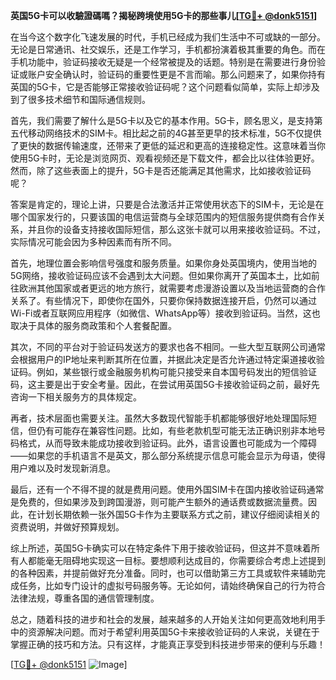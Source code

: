 **英国5G卡可以收驗證碼嗎？揭秘跨境使用5G卡的那些事儿[[TG💪+ @donk5151](https://t.me/s/donk5151)]**

在当今这个数字化飞速发展的时代，手机已经成为我们生活中不可或缺的一部分。无论是日常通讯、社交娱乐，还是工作学习，手机都扮演着极其重要的角色。而在手机功能中，验证码接收无疑是一个经常被提及的话题。特别是在需要进行身份验证或账户安全确认时，验证码的重要性更是不言而喻。那么问题来了，如果你持有英国的5G卡，它是否能够正常接收验证码呢？这个问题看似简单，实际上却涉及到了很多技术细节和国际通信规则。

首先，我们需要了解什么是5G卡以及它的基本作用。5G卡，顾名思义，是支持第五代移动网络技术的SIM卡。相比起之前的4G甚至更早的技术标准，5G不仅提供了更快的数据传输速度，还带来了更低的延迟和更高的连接稳定性。这意味着当你使用5G卡时，无论是浏览网页、观看视频还是下载文件，都会比以往体验更好。然而，除了这些表面上的提升，5G卡是否还能满足其他需求，比如接收验证码呢？

答案是肯定的，理论上讲，只要是合法激活并正常使用状态下的SIM卡，无论是在哪个国家发行的，只要该国的电信运营商与全球范围内的短信服务提供商有合作关系，并且你的设备支持接收国际短信，那么这张卡就可以用来接收验证码。不过，实际情况可能会因为多种因素而有所不同。

首先，地理位置会影响信号强度和服务质量。如果你身处英国境内，使用当地的5G网络，接收验证码应该不会遇到太大问题。但如果你离开了英国本土，比如前往欧洲其他国家或者更远的地方旅行，就需要考虑漫游设置以及当地运营商的合作关系了。有些情况下，即使你在国外，只要你保持数据连接开启，仍然可以通过Wi-Fi或者互联网应用程序（如微信、WhatsApp等）接收到验证码。当然，这也取决于具体的服务商政策和个人套餐配置。

其次，不同的平台对于验证码发送方的要求也各不相同。一些大型互联网公司通常会根据用户的IP地址来判断其所在位置，并据此决定是否允许通过特定渠道接收验证码。例如，某些银行或金融服务机构可能只接受来自本国号码发出的短信验证码，这主要是出于安全考量。因此，在尝试用英国5G卡接收验证码之前，最好先咨询一下相关服务方的具体规定。

再者，技术层面也需要关注。虽然大多数现代智能手机都能够很好地处理国际短信，但仍有可能存在兼容性问题。比如，有些老款机型可能无法正确识别非本地号码格式，从而导致未能成功接收到验证码。此外，语言设置也可能成为一个障碍——如果您的手机语言不是英文，那么部分系统提示信息可能会显示为母语，使得用户难以及时发现新消息。

最后，还有一个不得不提的就是费用问题。使用外国SIM卡在国内接收验证码通常是免费的，但如果涉及到跨国漫游，则可能产生额外的通话费或数据流量费。因此，在计划长期依赖一张外国5G卡作为主要联系方式之前，建议仔细阅读相关的资费说明，并做好预算规划。

综上所述，英国5G卡确实可以在特定条件下用于接收验证码，但这并不意味着所有人都能毫无阻碍地实现这一目标。要想顺利达成目的，你需要综合考虑上述提到的各种因素，并提前做好充分准备。同时，也可以借助第三方工具或软件来辅助完成任务，比如专门设计的虚拟号码服务等。无论如何，请始终确保自己的行为符合法律法规，尊重各国的通信管理制度。

总之，随着科技的进步和社会的发展，越来越多的人开始关注如何更高效地利用手中的资源解决问题。而对于希望利用英国5G卡来接收验证码的人来说，关键在于掌握正确的技巧和方法。只有这样，才能真正享受到科技进步带来的便利与乐趣！

[[TG💪+ @donk5151](https://t.me/s/donk5151) ![Image](https://i.postimg.cc/rwNCRYN7/Snipaste-2025-04-30-17-27-05.png)]